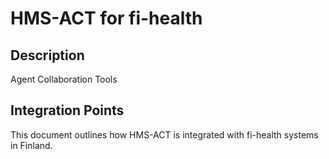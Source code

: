 # HMS-ACT for fi-health

## Description

Agent Collaboration Tools

## Integration Points

This document outlines how HMS-ACT is integrated with fi-health systems in Finland.
